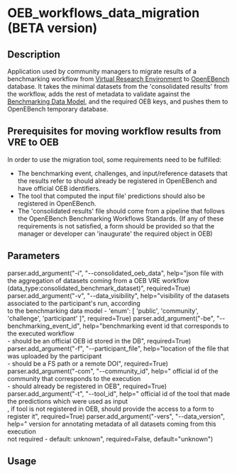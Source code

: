 # OEB_workflows_data_migration (BETA version)
## Description
Application used by community managers to migrate results of a benchmarking workflow from [Virtual Research Environment](https://openebench.bsc.es/vre) to [OpenEBench](https://openebench.bsc.es) database. It takes the minimal datasets from the 'consolidated results' from the workflow, adds the rest of metadata to validate against the [Benchmarking Data Model](https://github.com/inab/benchmarking-data-model), and the required OEB keys, and pushes them to OpenEBench temporary database.

## Prerequisites for moving workflow results from VRE to OEB
In order to use the migration tool, some requirements need to be fulfilled:
* The benchmarking event, challenges, and input/reference datasets that the results refer to should already be registered in OpenEBench and have official OEB identifiers.
* The tool that computed the input file' predictions should also be registered in OpenEBench.
* The 'consolidated results' file should come from a pipeline that follows the OpenEBench Benchmarking Workflows Standards.
(If any of these requirements is not satisfied, a form should be provided so that the manager or developer can 'inaugurate' the required object in OEB)

## Parameters

parser.add_argument("-i", "--consolidated_oeb_data", help="json file with the aggregation of datasets coming from a OEB VRE workflow \
                                                                    (data_type:consolidated_benchmark_dataset)", required=True)
    parser.add_argument("-v", "--data_visibility", help="visibility of the datasets associated to the participant's run, according \
                                                                    to the benchmarking data model - 'enum': [ 'public', 'community', 'challenge', 'participant' ]", required=True)
    parser.add_argument("-be", "--benchmarking_event_id", help="benchmarking event id that corresponds to the executed workflow \
                                                                    - should be an official OEB id stored in the DB", required=True)
    parser.add_argument("-f", "--participant_file", help="location of the file that was uploaded by the participant \
                                                                    - should be a FS path or a remote DOI", required=True)
    parser.add_argument("-com", "--community_id", help=" official id of the community that corresponds to the execution \
                                                                    - should already be registered in OEB", required=True)
    parser.add_argument("-t", "--tool_id", help=" official id of the tool that made the predictions which were used as input \
                                                    , if tool is not registered in OEB, should provide the access to a form to register it", required=True)
    parser.add_argument("-vers", "--data_version", help=" version for annotating metadata of all datasets coming from this execution \
                                                    not required - default: unknown", required=False, default="unknown")  

## Usage